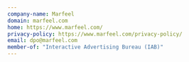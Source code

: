 ```yaml
---
company-name: Marfeel
domain: marfeel.com
home: https://www.marfeel.com/
privacy-policy: https://www.marfeel.com/privacy-policy/
email: dpo@marfeel.com
member-of: "Interactive Advertising Bureau (IAB)"
---
```




